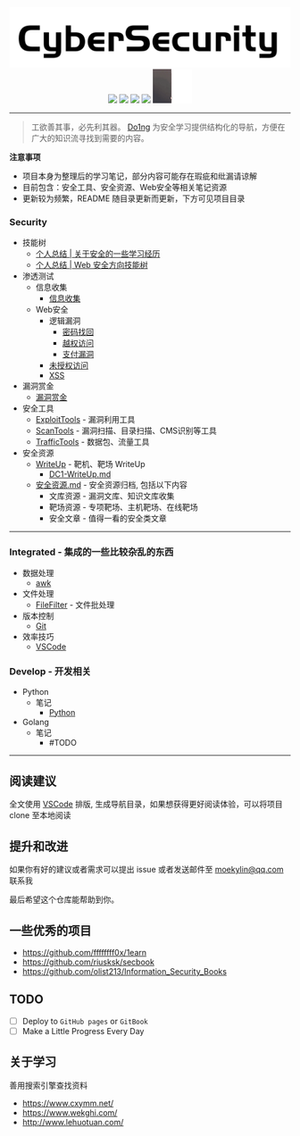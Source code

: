 <!-- # Security - Cyber Security Notes
![Categories](https://img.shields.io/badge/Categories-knowledge-orange) ![GitHub last commit](https://img.shields.io/github/last-commit/moekylin/Security) ![GitHub stars](https://img.shields.io/github/stars/moekylin/Security) ![GitHub repo size](https://img.shields.io/github/repo-size/moekylin/Security) -->

<p align=center>
  <img src="@attachment/images/banner/README.png" style="width:600px"><br>
  <img src=https://img.shields.io/badge/Categories-knowledge-orange>
  <img src=https://img.shields.io/github/last-commit/moekylin/Security>
  <img src=https://img.shields.io/github/stars/moekylin/Security>
  <img src=https://img.shields.io/github/repo-size/moekylin/Security>
  <img src="@attachment/images/banner/shimahara.gif" style="width:70px">
</p>

---

> 工欲善其事，必先利其器。 [Do1ng](https://github.com/moekylin/Security) 为安全学习提供结构化的导航，方便在广大的知识流寻找到需要的内容。

**注意事项**

- 项目本身为整理后的学习笔记，部分内容可能存在瑕疵和纰漏请谅解
- 目前包含：安全工具、安全资源、Web安全等相关笔记资源
- 更新较为频繁，README 随目录更新而更新，下方可见项目目录

### Security

- 技能树
  - [个人总结 | 关于安全的一些学习经历](https://www.yuque.com/moekylin/blog/figbfo)
  - [个人总结 | Web 安全方向技能树](https://www.yuque.com/moekylin/blog/pguo90)
- 渗透测试
  - 信息收集
    - [信息收集](Security/Web安全/信息收集.md)
  - Web安全
    - 逻辑漏洞
      - [密码找回](Security/Web安全/逻辑漏洞/密码找回.md)
      - [越权访问](Security/Web安全/逻辑漏洞/越权访问.md)
      - [支付漏洞](Security/Web安全/逻辑漏洞/支付漏洞.md)
    - [未授权访问](Security/渗透测试/Web安全/未授权访问.md)
    - [XSS](Security/渗透测试/Web安全/XSS.md)
- 漏洞赏金
  - [漏洞赏金](Security/Web安全/漏洞赏金.md)
- 安全工具
  - [ExploitTools](Security/安全工具/ExploitTools/) - 漏洞利用工具
  - [ScanTools](Security/安全工具/ScanTools/) - 漏洞扫描、目录扫描、CMS识别等工具
  - [TrafficTools](Security/安全工具/TrafficTools/) - 数据包、流量工具
- 安全资源
  - [WriteUp](Security/安全资源/WriteUp) - 靶机、靶场 WriteUp
    - [DC1-WriteUp.md](Security/安全资源/WriteUp/DC1-WriteUp.md)
  - [安全资源.md](Security/安全资源/安全资源.md) - 安全资源归档, 包括以下内容
    - 文库资源 - 漏洞文库、知识文库收集
    - 靶场资源 - 专项靶场、主机靶场、在线靶场
    - 安全文章 - 值得一看的安全类文章

---

### Integrated - 集成的一些比较杂乱的东西

- 数据处理
  - [awk](Integrated/awk.md)
- 文件处理
  - [FileFilter](Integrated/FileFilter.md) - 文件批处理
- 版本控制
  - [Git](Integrated/Git.md)
- 效率技巧
  - [VSCode](Integrated/VSCode-Plan.md)

### Develop - 开发相关

- Python
  - 笔记
    - [Python](Develop/Python/笔记/Python.md)
- Golang
  - 笔记
    - #TODO

---

## 阅读建议

全文使用 [VSCode](https://azure.microsoft.com/zh-cn/products/visual-studio-code/) 排版, 生成导航目录，如果想获得更好阅读体验，可以将项目 clone 至本地阅读

## 提升和改进

如果你有好的建议或者需求可以提出 issue 或者发送邮件至 moekylin@qq.com 联系我

最后希望这个仓库能帮助到你。

## 一些优秀的项目

- <https://github.com/ffffffff0x/1earn>
- <https://github.com/riusksk/secbook>
- <https://github.com/olist213/Information_Security_Books>

## TODO

- [ ] Deploy to `GitHub pages` or `GitBook`
- [ ] Make a Little Progress Every Day

## 关于学习

善用搜索引擎查找资料

- <https://www.cxymm.net/>
- <https://www.wekghi.com/>
- <http://www.lehuotuan.com/>
